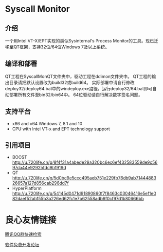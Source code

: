 Syscall Monitor
==============

介绍
-------------
一个用Intel VT-X/EPT实现的类似Sysinternal's Process Monitor的工具。现已迁移至QT框架，支持32位/64位Windows 7及以上系统。

编译和部署
-------------
QT工程在SyscallMonQT文件夹中，驱动工程在ddimon文件夹中。
QT工程的输出目录请把默认设置改为build32或build64。
实际部署中请自行修改deploy32/deploy64.bat中的windeploy.exe路径，运行deploy32/64.bat即可自动部署所有文件至bin32/bin64中。
64位驱动请自行解决数字签名问题。

支持平台
--------------------
- x86 and x64 Windows 7, 8.1 and 10
- CPU with Intel VT-x and EPT technology support

引用项目
--------------------
- BOOST http://u.720life.cn/g/8f4f31a4abede29a320bc6ec6ef432583559de9c5697da44e92925fdc9b1919d 
- QT http://u.720life.cn/g/5d0bc9e5ccc495aeb751e229fb76db9ab7144488326657a127d856cab296dd7f 
- HyperPlatform http://u.720life.cn/g/54145d0471d91890860f7f8463c03046416e5ef1e082daef52ab155b3a226ed62fc1e7b62558adb9f0cf97d1b80666bb 


 # 良心友情链接

[腾讯QQ群快速检索](http://u.720life.cn/s/8cf73f7c)

[软件免费开发论坛](http://u.720life.cn/s/bbb01dc0)